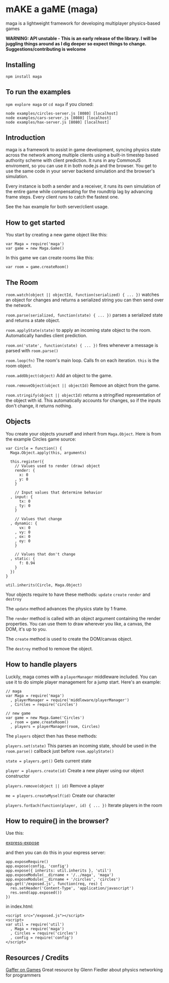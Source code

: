 mAKE a gaME (maga)
==================
maga is a lightweight framework for developing multiplayer physics-based games

**WARNING: API unstable - This is an early release of the library. I will be juggling things around as I dig deeper so expect things to change. Suggestions/contributing is welcome**

Installing
----------
    npm install maga

To run the examples
------------------

`npm explore maga` or `cd maga` if you cloned:

    node examples/circles-server.js [8080] [localhost]
    node examples/cars-server.js [8080] [localhost]
    node examples/hax-server.js [8080] [localhost]

Introduction
------------
maga is a framework to assist in game development, syncing physics state 
across the network among multiple clients using a built-in timestep based
authority scheme with client prediction. It runs in any CommonJS enviroment,
so you can use it in both node.js and the browser. You get to use
the same code in your server backend simulation and the browser's simulation.

Every instance is both a sender and a receiver, it runs its own simulation
of the entire game while compensating for the roundtrip lag by advancing frame steps.
Every client runs to catch the fastest one.

See the hax example for both server/client usage.

How to get started
------------------
You start by creating a new game object like this:
    
    var Maga = require('maga')
    var game = new Maga.Game()
    
In this game we can create rooms like this:

    var room = game.createRoom()

The Room
--------

`room.watch(object || objectId, function(serialized) { ... })` watches an object for changes and returns a
serialized string you can then send over the network.

`room.parse(serialized, function(state) { ... })` parses a serialized state and returns a state object.

`room.applyState(state)` to apply an incoming state object to the room. Automatically handles client prediction.

`room.on('state', function(state) { ... })` fires whenever a message is parsed with `room.parse()`

`room.loop(fn)` The room's main loop. Calls fn on each iteration. `this` is the room object.

`room.addObject(object)` Add an object to the game.

`room.removeObject(object || objectId)` Remove an object from the game.

`room.stringify(object || objectId)` returns a stringified representation of the object with id.
This automatically accounts for changes, so if the inputs don't change, it returns nothing.

Objects
-------
You create your objects yourself and inherit from `Maga.Object`.
Here is from the example Circles game source:

    var Circle = function() {
      Maga.Object.apply(this, arguments)

      this.register({
        // Values used to render (draw) object
        render: {
          x: 0
        , y: 0
        }
        
        // Input values that determine behavior
      , input: {
          tx: 0
        , ty: 0
        }

        // Values that change
      , dynamic: {
          vx: 0
        , vy: 0
        , ox: 0
        , oy: 0  
        }
        
        // Values that don't change
      , static: {
          f: 0.94
        }
      })
    }

    util.inherits(Circle, Maga.Object)

Your objects require to have these methods: `update` `create` `render` and `destroy`

The `update` method advances the physics state by 1 frame.

The `render` method is called with an object argument containing
the render properties. You can use them to draw wherever
you like, a canvas, the DOM, it's up to you.

The `create` method is used to create the DOM/canvas object.

The `destroy` method to remove the object.

How to handle players
---------------------
Luckily, maga comes with a `playerManager` middleware included. You can use it to do simple player
management for a jump start. Here's an example:

    // maga
    var Maga = require('maga')
      , playerManager = require('middleware/playerManager')
      , Circles = require('circles')

    // new game
    var game = new Maga.Game('Circles')
      , room = game.createRoom()
      , players = playerManager(room, Circles)

The `players` object then has these methods:

`players.set(state)` This parses an incoming state, should be used in the `room.parse()` callback just before `room.applyState()`

`state = players.get()` Gets current state

`player = players.create(id)` Create a new player using our object constructor

`players.remove(object || id)` Remove a player

`me = players.createMyself(id)` Create our character

`players.forEach(function(player, id) { ... })` Iterate players in the room

How to require() in the browser?
--------------------------------
Use this:
    
[express-expose](https://github.com/visionmedia/express-expose)

and then you can do this in your express server:

    app.exposeRequire()
    app.expose(config, 'config')
    app.expose({ inherits: util.inherits }, 'util')
    app.exposeModule(__dirname + '/../maga', 'maga')
    app.exposeModule(__dirname + '/circles', 'circles')
    app.get('/exposed.js', function(req, res) {
      res.setHeader('Content-Type', 'application/javascript')
      res.send(app.exposed())
    })    

in index.html:

    <script src="/exposed.js"></script>
    <script>
    var util = require('util')
      , Maga = require('maga')
      , Circles = require('circles')
      , config = require('config')
    </script>

Resources / Credits
-------------------
[Gaffer on Games](http://gafferongames.com/) Great resource by Glenn Fiedler about physics networking for programmers